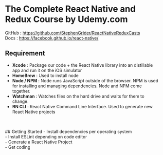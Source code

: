 # The Complete React Native and Redux Course by Udemy.com

GitHub : https://github.com/StephenGrider/ReactNativeReduxCasts<br>
Docs : https://facebook.github.io/react-native/


## Requirement
  - <b>Xcode</b> : Package our code + the React Native library into an distillable app and run it on the iOS simulator
  - <b>HomeBrew</b> : Used to install node
  - <b>Node / NPM</b> : Node runs JavaScript outside of the browser. NPM is used for installing and managing dependencies. Node and NPM come together.
  - <b>Watchman</b> : Watches files on the hard drive and waits for them to change.
  - <b>RN CLI</b> : React Native Command Line Interface. Used to generate new React Native projects
<br>
<br>
## Getting Started
  - Install dependencies per operating system<br>
  - Install ESLint depending on code editor<br>
  - Generate a React Native Project<br>
  - Get coding<br>